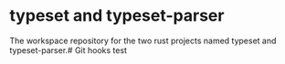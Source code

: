 # typeset and typeset-parser
The workspace repository for the two rust projects named typeset and typeset-parser.# Git hooks test
